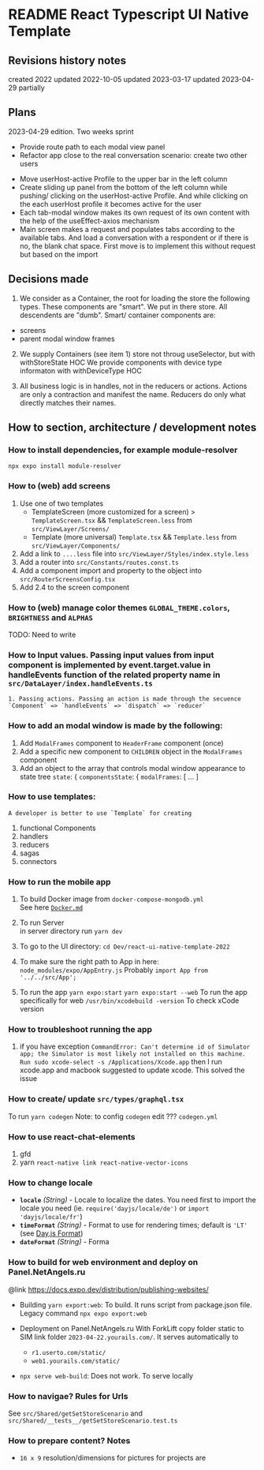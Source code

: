 # README React Typescript UI Native Template

## Revisions history notes

created 2022
updated 2022-10-05
updated 2023-03-17
updated 2023-04-29 partially

## Plans

2023-04-29 edition. Two weeks sprint

- Provide route path to each modal view panel
- Refactor app close to the real conversation scenario: create two other users

* Move userHost-active Profile to the upper bar in the left column
* Create sliding up panel from the bottom of the left column while pushing/ clicking on the userHost-active Profile. And while clicking on the each userHost profile it becomes active for the user
* Each tab-modal window makes its own request of its own content with the help of the useEffect-axios mechanism
* Main screen makes a request and populates tabs according to the available tabs. And load a conversation with a respondent or if there is no, the blank chat space. First move is to implement this without request but based on the import

## Decisions made

1. We consider as a Container, the root for loading the store the following types. These components are "smart". We put in there store. All descendents are "dumb". Smart/ container components are:

- screens
- parent modal window frames

2. We supply Containers (see item 1) store not throug useSelector, but with withStoreState HOC
   We provide components with device type informaton with withDeviceType HOC

3. All business logic is in handles, not in the reducers or actions. Actions are only a contraction and manifest the name. Reducers do only what directly matches their names.

## How to section, architecture / development notes

### How to install dependencies, for example module-resolver

`npx expo install module-resolver`

### How to (web) add screens

1.  Use one of two templates
    - TemplateScreen (more customized for a screen) > `TemplateScreen.tsx` && `TemplateScreen.less` from `src/ViewLayer/Screens/`
    - Template (more universal) `Template.tsx` && `Template.less` from `src/ViewLayer/Components/`
2.  Add a link to `....less` file into `src/ViewLayer/Styles/index.style.less`
3.  Add a router into `src/Constants/routes.const.ts`
4.  Add a component import and property to the object into `src/RouterScreensConfig.tsx`
5.  Add 2.4 to the screen component

### How to (web) manage color themes `GLOBAL_THEME.colors`, `BRIGHTNESS` and `ALPHAS`

TODO: Need to write

### How to Input values. Passing input values from input component is implemented by event.target.value in handleEvents function of the related property name in `src/DataLayer/index.handleEvents.ts`

    1. Passing actions. Passing an action is made through the secuence `Component` => `handleEvents` => `dispatch` => `reducer`

### How to add an modal window is made by the following:

1.  Add `ModalFrames` component to `HeaderFrame` component (once)
2.  Add a specific new component to `CHILDREN` object in the `ModalFrames` component
3.  Add an object to the array that controls modal window appearance to state tree `state`: { `componentsState`: {
    `modalFrames`: [ ... ]

### How to use templates:

    A developer is better to use `Template` for creating

1.  functional Components
2.  handlers
3.  reducers
4.  sagas
5.  connectors

### How to run the mobile app

1.  To build Docker image from `docker-compose-mongodb.yml`\
    See here [`Docker.md`](https://github.com/ybeaz/manuals/blob/main/Docker.md)

2.  To run Server\
    in server directory run `yarn dev`

3.  To go to the UI directory: `cd Dev/react-ui-native-template-2022`

4.  To make sure the right path to App in here: `node_modules/expo/AppEntry.js`
    Probably `import App from '../../src/App';`

5.  To run the app
    `yarn expo:start`
    `yarn expo:start --web` To run the app specifically for web
    `/usr/bin/xcodebuild -version` To check xCode version

### How to troubleshoot running the app

1. if you have exception `CommandError: Can't determine id of Simulator app; the Simulator is most likely not installed on this machine. Run sudo xcode-select -s /Applications/Xcode.app` then I run xcode.app and macbook suggested to update xcode. This solved the issue

### How to create/ update `src/types/graphql.tsx`

To run `yarn codegen`
Note: to config `codegen` edit ??? `codegen.yml`

### How to use react-chat-elements

1. gfd
2. yarn `react-native link react-native-vector-icons`

### How to change locale

- **`locale`** _(String)_ - Locale to localize the dates. You need first to import the locale you need (ie. `require('dayjs/locale/de')` or `import 'dayjs/locale/fr'`)
- **`timeFormat`** _(String)_ - Format to use for rendering times; default is `'LT'` (see [Day.js Format](https://day.js.org/docs/en/display/format))
- **`dateFormat`** _(String)_ - Forma

### How to build for web environment and deploy on Panel.NetAngels.ru

@link https://docs.expo.dev/distribution/publishing-websites/

- Building
  `yarn export:web`: To build. It runs script from package.json file. Legacy command `npx expo export:web`
- Deployment on Panel.NetAngels.ru
  With ForkLift copy folder static to SIM link folder `2023-04-22.yourails.com/`. It serves automatically to

  - `r1.userto.com/static/`
  - `web1.yourails.com/static/`

- `npx serve web-build`: Does not work. To serve locally

### How to navigae? Rules for Urls

See `src/Shared/getSetStoreScenario` and `src/Shared/__tests__/getSetStoreScenario.test.ts`

### How to prepare content? Notes

- `16 x 9` resolution/dimensions for pictures for projects are
